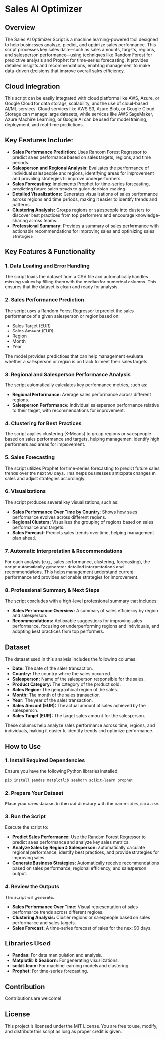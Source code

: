 
# Sales AI Optimizer 

## Overview

The Sales AI Optimizer Script is a machine learning-powered tool designed to help businesses analyze, predict, and optimize sales performance. This script processes key sales data—such as sales amounts, targets, regions, and salesperson performance—using techniques like Random Forest for predictive analysis and Prophet for time-series forecasting. It provides detailed insights and recommendations, enabling management to make data-driven decisions that improve overall sales efficiency.

## Cloud Integration

This script can be easily integrated with cloud platforms like AWS, Azure, or Google Cloud for data storage, scalability, and the use of cloud-based AI/ML services. Cloud services like AWS S3, Azure Blob, or Google Cloud Storage can manage large datasets, while services like AWS SageMaker, Azure Machine Learning, or Google AI can be used for model training, deployment, and real-time predictions.

## Key Features Include:

- **Sales Performance Prediction:** Uses Random Forest Regressor to predict sales performance based on sales targets, regions, and time periods.
- **Salesperson and Regional Analysis:** Evaluates the performance of individual salespeople and regions, identifying areas for improvement and providing strategies to improve underperformers.
- **Sales Forecasting:** Implements Prophet for time-series forecasting, predicting future sales trends to guide decision-making.
- **Detailed Visualizations:** Generates visualizations of sales performance across regions and time periods, making it easier to identify trends and patterns.
- **Clustering Analysis:** Groups regions or salespeople into clusters to discover best practices from top performers and encourage knowledge-sharing across teams.
- **Professional Summary:** Provides a summary of sales performance with actionable recommendations for improving sales and optimizing sales strategies.

## Key Features & Functionality

### 1. Data Loading and Error Handling

The script loads the dataset from a CSV file and automatically handles missing values by filling them with the median for numerical columns. This ensures that the dataset is clean and ready for analysis.

### 2. Sales Performance Prediction

The script uses a Random Forest Regressor to predict the sales performance of a given salesperson or region based on:

- Sales Target (EUR)
- Sales Amount (EUR)
- Region
- Month
- Year

The model provides predictions that can help management evaluate whether a salesperson or region is on track to meet their sales targets.

### 3. Regional and Salesperson Performance Analysis

The script automatically calculates key performance metrics, such as:

- **Regional Performance:** Average sales performance across different regions.
- **Salesperson Performance:** Individual salesperson performance relative to their target, with recommendations for improvement.

### 4. Clustering for Best Practices

The script applies clustering (K-Means) to group regions or salespeople based on sales performance and targets, helping management identify high performers and areas for improvement.

### 5. Sales Forecasting

The script utilizes Prophet for time-series forecasting to predict future sales trends over the next 90 days. This helps businesses anticipate changes in sales and adjust strategies accordingly.

### 6. Visualizations

The script produces several key visualizations, such as:

- **Sales Performance Over Time by Country:** Shows how sales performance evolves across different regions.
- **Regional Clusters:** Visualizes the grouping of regions based on sales performance and targets.
- **Sales Forecast:** Predicts sales trends over time, helping management plan ahead.

### 7. Automatic Interpretation & Recommendations

For each analysis (e.g., sales performance, clustering, forecasting), the script automatically generates detailed interpretations and recommendations. This helps management understand current performance and provides actionable strategies for improvement.

### 8. Professional Summary & Next Steps

The script concludes with a high-level professional summary that includes:

- **Sales Performance Overview:** A summary of sales efficiency by region and salesperson.
- **Recommendations:** Actionable suggestions for improving sales performance, focusing on underperforming regions and individuals, and adopting best practices from top performers.

## Dataset

The dataset used in this analysis includes the following columns:

- **Date:** The date of the sales transaction.
- **Country:** The country where the sales occurred.
- **Salesperson:** Name of the salesperson responsible for the sales.
- **Product Category:** The category of the product sold.
- **Sales Region:** The geographical region of the sales.
- **Month:** The month of the sales transaction.
- **Year:** The year of the sales transaction.
- **Sales Amount (EUR):** The actual amount of sales achieved by the salesperson.
- **Sales Target (EUR):** The target sales amount for the salesperson.

These columns help analyze sales performance across time, regions, and individuals, making it easier to identify trends and optimize performance.

## How to Use

### 1. Install Required Dependencies

Ensure you have the following Python libraries installed:
```bash
pip install pandas matplotlib seaborn scikit-learn prophet
```

### 2. Prepare Your Dataset

Place your sales dataset in the root directory with the name `sales_data.csv`.

### 3. Run the Script

Execute the script to:

- **Predict Sales Performance:** Use the Random Forest Regressor to predict sales performance and analyze key sales metrics.
- **Analyze Sales by Region & Salesperson:** Automatically calculate regional performance, identify best practices, and provide strategies for improving sales.
- **Generate Business Strategies:** Automatically receive recommendations based on sales performance, regional efficiency, and salesperson output.

### 4. Review the Outputs

The script will generate:

- **Sales Performance Over Time:** Visual representation of sales performance trends across different regions.
- **Clustering Analysis:** Cluster regions or salespeople based on sales performance and sales targets.
- **Sales Forecast:** A time-series forecast of sales for the next 90 days.

## Libraries Used

- **Pandas:** For data manipulation and analysis.
- **Matplotlib & Seaborn:** For generating visualizations.
- **scikit-learn:** For machine learning models and clustering.
- **Prophet:** For time-series forecasting.

## Contribution

Contributions are welcome! 

## License

This project is licensed under the MIT License. You are free to use, modify, and distribute this script as long as proper credit is given.
